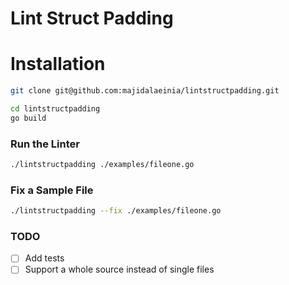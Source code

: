 # Lint Struct Padding

# Installation
```bash
git clone git@github.com:majidalaeinia/lintstructpadding.git
```

```bash
cd lintstructpadding
go build
```

### Run the Linter
```bash
./lintstructpadding ./examples/fileone.go
```

### Fix a Sample File
```bash
./lintstructpadding --fix ./examples/fileone.go
```

### TODO
- [ ] Add tests
- [ ] Support a whole source instead of single files
